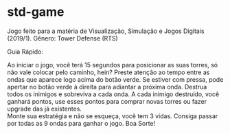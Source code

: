 # std-game

Jogo feito para a matéria de Visualização, Simulação e Jogos Digitais (2019/1).
Gênero: Tower Defense (RTS)

Guia Rápido:

Ao iniciar o jogo, você terá 15 segundos para posicionar as suas torres, só não vale colocar pelo caminho, hein?
Preste atenção ao tempo entre as ondas que aparece logo acima do botão verde.
Se estiver com pressa, pode apertar no botão verde à direita para adiantar a próxima onda.
Destrua todos os inimigos e sobreviva a cada onda.
A cada inimigo destruído, você ganhará pontos, use esses pontos para comprar novas torres ou fazer upgrade das já existentes.	
Monte sua estratégia e não se esqueça, você tem 3 vidas.
Consiga passar por todas as 9 ondas para ganhar o jogo. Boa Sorte!

